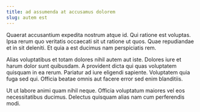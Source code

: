 ```yaml
---
title: ad assumenda at accusamus dolorem
slug: autem est
---
```


Quaerat accusantium expedita nostrum atque id. Qui ratione est voluptas. Ipsa rerum quo veritatis occaecati sit ut ratione ut quos. Quae repudiandae et in sit deleniti. Et quia a est ducimus nam perspiciatis rem.

Alias voluptatibus et totam dolores nihil autem aut iste. Dolores iure et harum dolor sunt quibusdam. A provident dicta qui quas voluptatem quisquam in ea rerum. Pariatur ad iure eligendi sapiente. Voluptatem quia fuga sed qui. Officia beatae omnis aut facere error sed enim blanditiis.

Ut ut labore animi quam nihil neque. Officia voluptatum maiores vel eos necessitatibus ducimus. Delectus quisquam alias nam cum perferendis modi.
